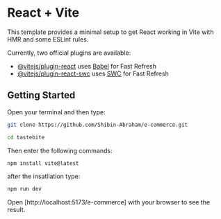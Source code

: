 # React + Vite

This template provides a minimal setup to get React working in Vite with HMR and some ESLint rules.

Currently, two official plugins are available:

- [@vitejs/plugin-react](https://github.com/vitejs/vite-plugin-react/blob/main/packages/plugin-react/README.md) uses [Babel](https://babeljs.io/) for Fast Refresh
- [@vitejs/plugin-react-swc](https://github.com/vitejs/vite-plugin-react-swc) uses [SWC](https://swc.rs/) for Fast Refresh

## Getting Started

Open your terminal and then type:

```bash
git clone https://github.com/Shibin-Abraham/e-commerce.git

cd tastebite
```

Then enter the following commands:

```bash
npm install vite@latest
```
after the insatllation type:

```bash
npm run dev
```

Open [http://localhost:5173/e-commerce] with your browser to see the result.
